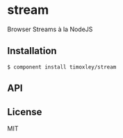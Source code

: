 
# stream

  Browser Streams à la NodeJS

## Installation

    $ component install timoxley/stream

## API

   

## License

  MIT

